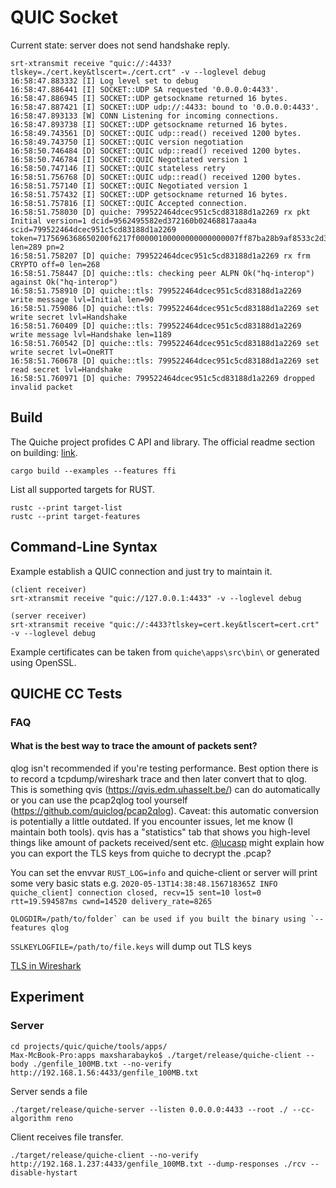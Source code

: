 # QUIC Socket

Current state: server does not send handshake reply.

```shell
srt-xtransmit receive "quic://:4433?tlskey=./cert.key&tlscert=./cert.crt" -v --loglevel debug
16:58:47.883332 [I] Log level set to debug
16:58:47.886441 [I] SOCKET::UDP SA requested '0.0.0.0:4433'.
16:58:47.886945 [I] SOCKET::UDP getsockname returned 16 bytes.
16:58:47.887421 [I] SOCKET::UDP udp://:4433: bound to '0.0.0.0:4433'.
16:58:47.893133 [W] CONN Listening for incoming connections.
16:58:47.893738 [I] SOCKET::UDP getsockname returned 16 bytes.
16:58:49.743561 [D] SOCKET::QUIC udp::read() received 1200 bytes.
16:58:49.743750 [I] SOCKET::QUIC version negotiation
16:58:50.746484 [D] SOCKET::QUIC udp::read() received 1200 bytes.
16:58:50.746784 [I] SOCKET::QUIC Negotiated version 1
16:58:50.747146 [I] SOCKET::QUIC stateless retry
16:58:51.756768 [D] SOCKET::QUIC udp::read() received 1200 bytes.
16:58:51.757140 [I] SOCKET::QUIC Negotiated version 1
16:58:51.757432 [I] SOCKET::UDP getsockname returned 16 bytes.
16:58:51.757816 [I] SOCKET::QUIC Accepted connection.
16:58:51.758030 [D] quiche: 799522464dcec951c5cd83188d1a2269 rx pkt Initial version=1 dcid=9562495582ed372160b02468817aaa4a scid=799522464dcec951c5cd83188d1a2269 token=7175696368650200f6217f00000100000000000000007ff87ba28b9af8533c2d3b92c74171ee len=289 pn=2
16:58:51.758207 [D] quiche: 799522464dcec951c5cd83188d1a2269 rx frm CRYPTO off=0 len=268
16:58:51.758447 [D] quiche::tls: checking peer ALPN Ok("hq-interop") against Ok("hq-interop")
16:58:51.758910 [D] quiche::tls: 799522464dcec951c5cd83188d1a2269 write message lvl=Initial len=90
16:58:51.759086 [D] quiche::tls: 799522464dcec951c5cd83188d1a2269 set write secret lvl=Handshake
16:58:51.760409 [D] quiche::tls: 799522464dcec951c5cd83188d1a2269 write message lvl=Handshake len=1189
16:58:51.760542 [D] quiche::tls: 799522464dcec951c5cd83188d1a2269 set write secret lvl=OneRTT
16:58:51.760678 [D] quiche::tls: 799522464dcec951c5cd83188d1a2269 set read secret lvl=Handshake
16:58:51.760971 [D] quiche: 799522464dcec951c5cd83188d1a2269 dropped invalid packet
```



## Build

The Quiche project profides C API and library.
The official readme section on building: [link](https://github.com/cloudflare/quiche#building).

```shell
cargo build --examples --features ffi
```

List all supported targets for RUST.
```shell
rustc --print target-list
rustc --print target-features
```


## Command-Line Syntax

Example establish a QUIC connection and just try to maintain it.

```shell
(client receiver)
srt-xtransmit receive "quic://127.0.0.1:4433" -v --loglevel debug

(server receiver)
srt-xtransmit receive "quic://:4433?tlskey=cert.key&tlscert=cert.crt" -v --loglevel debug
```

Example certificates can be taken from `quiche\apps\src\bin\` or generated using OpenSSL.

## QUICHE CC Tests

### FAQ

#### What is the best way to trace the amount of packets sent?

qlog isn't recommended if you're testing performance. Best option there is to record a tcpdump/wireshark trace and then later convert that to qlog. This is something qvis (https://qvis.edm.uhasselt.be/) can do automatically or you can use the pcap2qlog tool yourself (https://github.com/quiclog/pcap2qlog). Caveat: this automatic conversion is potentially a little outdated. If you encounter issues, let me know (I maintain both tools). qvis has a "statistics" tab that shows you high-level things like amount of packets received/sent etc. [@lucasp](https://quicdev.slack.com/team/U68ALS6BB) might explain how you can export the TLS keys from quiche to decrypt the .pcap?

You can set the envvar `RUST_LOG=info` and quiche-client or server will print some very basic stats e.g. `2020-05-13T14:38:48.156718365Z INFO  quiche_client] connection closed, recv=15 sent=10 lost=0 rtt=19.594587ms cwnd=14520 delivery_rate=8265`

```
QLOGDIR=/path/to/folder` can be used if you built the binary using `--features qlog
```

`SSLKEYLOGFILE=/path/to/file.keys` will dump out TLS keys

[TLS in Wireshark](https://wiki.wireshark.org/TLS)

## Experiment

### Server

```
cd projects/quic/quiche/tools/apps/
Max-McBook-Pro:apps maxsharabayko$ ./target/release/quiche-client --body ./genfile_100MB.txt --no-verify http://192.168.1.56:4433/genfile_100MB.txt

```


Server sends a file

```
./target/release/quiche-server --listen 0.0.0.0:4433 --root ./ --cc-algorithm reno
```



Client receives file transfer.

```
./target/release/quiche-client --no-verify http://192.168.1.237:4433/genfile_100MB.txt --dump-responses ./rcv --disable-hystart
```




